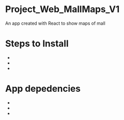 # Project_Web_MallMaps_V1
An app created with React to show maps of mall


# Steps to Install
-
-
-

# App depedencies
-
-
-

